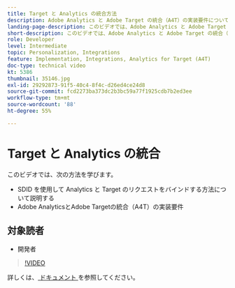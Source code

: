 ```yaml
---
title: Target と Analytics の統合方法
description: Adobe Analytics と Adobe Target の統合（A4T）の実装要件について説明します。
landing-page-description: このビデオでは、Adobe Analytics と Adobe Target の統合（A4T）の実装要件について説明します。
short-description: このビデオでは、Adobe Analytics と Adobe Target の統合（A4T）の実装要件について説明します。
role: Developer
level: Intermediate
topic: Personalization, Integrations
feature: Implementation, Integrations, Analytics for Target (A4T)
doc-type: technical video
kt: 5386
thumbnail: 35146.jpg
exl-id: 29292873-91f5-40c4-8f4c-d26ed4ce24d8
source-git-commit: fcd2273ba373dc2b3bc59a77f1925cdb7b2ed3ee
workflow-type: tm+mt
source-wordcount: '88'
ht-degree: 55%

---
```


# Target と Analytics の統合

このビデオでは、次の方法を学びます。

* SDID を使用して Analytics と Target のリクエストをバインドする方法について説明する
* Adobe AnalyticsとAdobe Targetの統合（A4T）の実装要件

## 対象読者

* 開発者

>[!VIDEO](https://video.tv.adobe.com/v/35146/?quality=12)

詳しくは、[ ドキュメント ](https://experienceleague.adobe.com/docs/target/using/integrate/a4t/a4timplementation.html?lang=en) を参照してください。
